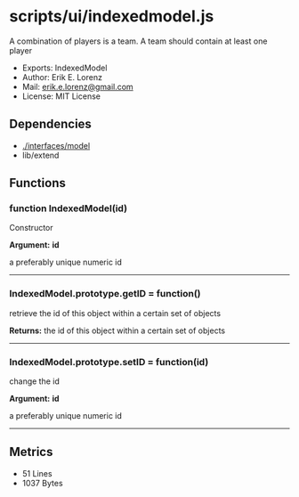 # scripts/ui/indexedmodel.js


A combination of players is a team. A team should contain at least one player

* Exports: IndexedModel
* Author: Erik E. Lorenz 
* Mail: <erik.e.lorenz@gmail.com>
* License: MIT License


## Dependencies

* <a href="./interfaces/model.html">./interfaces/model</a>
* lib/extend

## Functions

###   function IndexedModel(id)
Constructor

**Argument:** **id**

a preferably unique numeric id

---


###   IndexedModel.prototype.getID = function()
retrieve the id of this object within a certain set of objects


**Returns:** the id of this object within a certain set of objects

---


###   IndexedModel.prototype.setID = function(id)
change the id

**Argument:** **id**

a preferably unique numeric id

---

## Metrics

* 51 Lines
* 1037 Bytes

